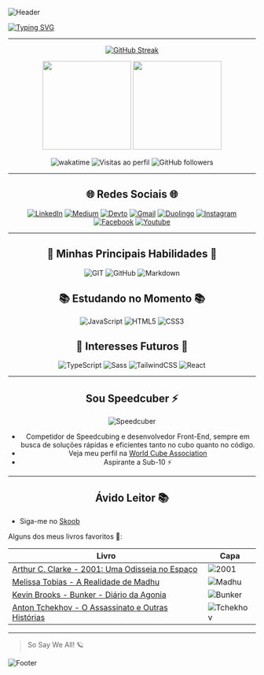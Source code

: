 ![Header](https://capsule-render.vercel.app/api?type=waving&color=F8F8FF&height=130&section=header)

[![Typing SVG](https://readme-typing-svg.herokuapp.com/?color=FFFAFA&size=35&center=true&vCenter=true&width=1000&lines=Olá!+Eu+me+chamo+Brian!;Tenho+19+anos.;Sou+desenvolvedor+Front-End...;E+Speedcuber!;+Bem-vindo+ao+meu+perfil!!;+So+Say+We+All!+🪐)](https://git.io/typing-svg)

---

<div align="center">  
  
  [![GitHub Streak](https://streak-stats.demolab.com?user=BrianMunizSilveira&theme=highcontrast&hide_border=true&border_radius=6&locale=pt_BR&card_width=500&background=45%2C000000%2C0F4071)](https://git.io/streak-stats)
  
  <img height="180em" src="https://github-readme-stats.vercel.app/api?username=BrianMunizSilveira&show_icons=true&theme=algolia&locale=pt-br"/>
  <img height="180em" src="https://github-readme-stats.vercel.app/api/top-langs/?username=BrianMunizSilveira&layout=compact&langs_count=6&theme=algolia&locale=pt-br"/>

  ![wakatime](https://wakatime.com/badge/user/04f9d9f5-78d5-4252-bb42-c13048cc1271.svg)
  ![Visitas ao perfil](https://komarev.com/ghpvc/?username=BrianMunizSilveira)
  ![GitHub followers](https://img.shields.io/github/followers/BrianMunizSilveira?label=Follow&style=social)
</div>

---

<h2 align="center">🌐 Redes Sociais 🌐</h2>
<div align="center"> 

[![LinkedIn](https://img.shields.io/badge/LinkedIn-0077B5?style=for-the-badge&logo=linkedin&logoColor=white)](https://www.linkedin.com/in/brian-muniz-silveira-220367297/)
[![Medium](https://img.shields.io/badge/Medium-12100E?style=for-the-badge&logo=medium&logoColor=white)](https://medium.com/@devdec463)
[![Devto](https://img.shields.io/badge/dev.to-0A0A0A?style=for-the-badge&logo=dev.to&logoColor=white)](https://dev.to/devdecfalter)
[![Gmail](https://img.shields.io/badge/Gmail-D14836?style=for-the-badge&logo=gmail&logoColor=white)](mailto:devdec463@gmail.com)
[![Duolingo](https://img.shields.io/badge/Duolingo-%234DC730.svg?style=for-the-badge&logo=Duolingo&logoColor=white)](https://www.duolingo.com/profile/Decfalter)
[![Instagram](https://img.shields.io/badge/Instagram-E4405F?style=for-the-badge&logo=instagram&logoColor=white)](https://www.instagram.com/mxlfylxrd/)
[![Facebook](https://img.shields.io/badge/Facebook-1877F2?style=for-the-badge&logo=facebook&logoColor=white)](https://www.facebook.com/profile.php?id=100080847936251)
[![Youtube](https://img.shields.io/badge/YouTube-FF0000?style=for-the-badge&logo=youtube&logoColor=white)](https://www.youtube.com/@zw4396/featured)

</div>

---

<h2 align="center">🔧 Minhas Principais Habilidades 🔧</h2>
<div align="center">
  
![GIT](https://img.shields.io/badge/GIT-E44C30?style=for-the-badge&logo=git&logoColor=white)
![GitHub](https://img.shields.io/badge/GitHub-6f42c1?style=for-the-badge&logo=github&logoColor=white)
![Markdown](https://img.shields.io/badge/Markdown-000000?logo=markdown&logoColor=white&style=for-the-badge)

<h2 align="center">📚 Estudando no Momento 📚</h2>

![JavaScript](https://img.shields.io/badge/JavaScript-F7DF1E?logo=javascript&logoColor=black&style=for-the-badge)
![HTML5](https://img.shields.io/badge/HTML5-E34F26?style=for-the-badge&logo=html5&logoColor=white)
![CSS3](https://img.shields.io/badge/CSS3-1572B6?style=for-the-badge&logo=css3&logoColor=white)

<h2 align="center">🌟 Interesses Futuros 🌟</h2>

![TypeScript](https://img.shields.io/badge/TypeScript-007ACC?logo=typescript&logoColor=white&style=for-the-badge)
![Sass](https://img.shields.io/badge/Sass-CC6699?logo=sass&logoColor=white&style=for-the-badge)
![TailwindCSS](https://img.shields.io/badge/TailwindCSS-3498DB?logo=tailwindcss&logoColor=white&style=for-the-badge)
![React](https://img.shields.io/badge/react-%2320232a.svg?style=for-the-badge&logo=react&logoColor=%2361DAFB)

</div>

---

<h2 align="center"> Sou Speedcuber ⚡ </h2>

<div align="center">
  
  ![Speedcuber](https://i.imgur.com/iDDeJ32.png)
  
  * Competidor de Speedcubing e desenvolvedor Front-End, sempre em busca de soluções rápidas e eficientes tanto no cubo quanto no código.
  * Veja meu perfil na [World Cube Association](https://www.worldcubeassociation.org/persons/2024SILV15)
  * Aspirante a Sub-10 ⚡
</div>

---

<h2 align="center"> Ávido Leitor 📚 </h2>

* Siga-me no [Skoob](https://www.skoob.com.br/usuario/10275762)

Alguns dos meus livros favoritos 📖:

| Livro | Capa |
|-------|------|
| [Arthur C. Clarke - 2001: Uma Odisseia no Espaço](https://www.skoob.com.br/2001-uma-odisseia-no-espaco-4457ed5516.html) | ![2001](https://img.skoob.com.br/bsVtMvnCRdd3pwg7zTWZtQqPlPU=/200x/center/top/smart/filters:format(jpeg)/https://skoob.s3.amazonaws.com/livros/4457/2001_UMA_ODISSEIA_NO_ESPACO_15252276204457SK1525227623B.jpg) |
| [Melissa Tobias - A Realidade de Madhu](https://www.skoob.com.br/a-realidade-de-madhu-415248ed471546.html) | ![Madhu](https://img.skoob.com.br/zwh8iG5HPI4nw_6u3JtzTK0leBQ=/200x/center/top/smart/filters:format(jpeg)/https://skoob.s3.amazonaws.com/livros/415248/A_REALIDADE_DE_MADHU_1412372370B.jpg) |
| [Kevin Brooks - Bunker - Diário da Agonia](https://www.skoob.com.br/bunker-523901ed531455.html) | ![Bunker](https://img.skoob.com.br/GEr0uw9_Db8UoBEyAQxt1EMY1AU=/200x/center/top/smart/filters:format(jpeg)/https://skoob.s3.amazonaws.com/livros/523901/BUNKER_1440712334523901SK1440712334B.jpg) |
| [Anton Tchekhov - O Assassinato e Outras Histórias](https://www.skoob.com.br/o-assassinato-e-outras-historias-10923ed384772.html) | ![Tchekhov](https://img.skoob.com.br/fpKcwS3Rreb6M65ZlImBW0OebPc=/200x/center/top/smart/filters:format(jpeg)/https://skoob.s3.amazonaws.com/livros/10923/O_ASSASSINATO_E_OUTRAS_HISTORI_163355036610923SK-V11633550372B.jpg) |

---

> So Say We All! 🪐

![Footer](https://capsule-render.vercel.app/api?type=waving&color=F8F8FF&height=120&section=footer)
